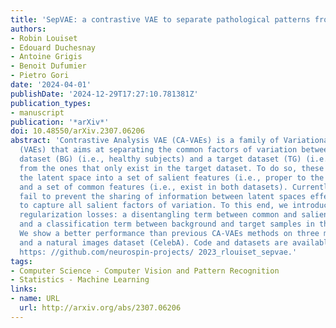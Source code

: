 ```yaml
---
title: 'SepVAE: a contrastive VAE to separate pathological patterns from healthy ones'
authors:
- Robin Louiset
- Edouard Duchesnay
- Antoine Grigis
- Benoit Dufumier
- Pietro Gori
date: '2024-04-01'
publishDate: '2024-12-29T17:27:10.781381Z'
publication_types:
- manuscript
publication: '*arXiv*'
doi: 10.48550/arXiv.2307.06206
abstract: 'Contrastive Analysis VAE (CA-VAEs) is a family of Variational auto-encoders
  (VAEs) that aims at separating the common factors of variation between a background
  dataset (BG) (i.e., healthy subjects) and a target dataset (TG) (i.e., patients)
  from the ones that only exist in the target dataset. To do so, these methods separate
  the latent space into a set of salient features (i.e., proper to the target dataset)
  and a set of common features (i.e., exist in both datasets). Currently, all models
  fail to prevent the sharing of information between latent spaces effectively and
  to capture all salient factors of variation. To this end, we introduce two crucial
  regularization losses: a disentangling term between common and salient representations
  and a classification term between background and target samples in the salient space.
  We show a better performance than previous CA-VAEs methods on three medical applications
  and a natural images dataset (CelebA). Code and datasets are available on GitHub
  https: //github.com/neurospin-projects/ 2023_rlouiset_sepvae.'
tags:
- Computer Science - Computer Vision and Pattern Recognition
- Statistics - Machine Learning
links:
- name: URL
  url: http://arxiv.org/abs/2307.06206
---
```

